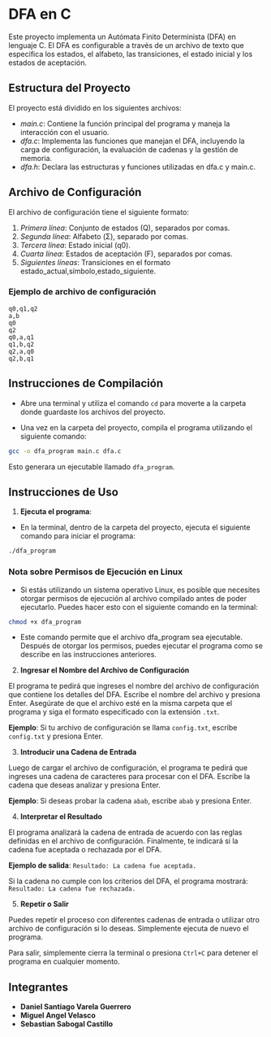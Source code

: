 # DFA en C

Este proyecto implementa un Autómata Finito Determinista (DFA) en lenguaje C. El DFA es configurable a través de un archivo de texto que especifica los estados, el alfabeto, las transiciones, el estado inicial y los estados de aceptación.

## Estructura del Proyecto

El proyecto está dividido en los siguientes archivos:

- *main.c*: Contiene la función principal del programa y maneja la interacción con el usuario.
- *dfa.c*: Implementa las funciones que manejan el DFA, incluyendo la carga de configuración, la evaluación de cadenas y la gestión de memoria.
- *dfa.h*: Declara las estructuras y funciones utilizadas en dfa.c y main.c.

## Archivo de Configuración

El archivo de configuración tiene el siguiente formato:

1. *Primera línea*: Conjunto de estados (Q), separados por comas.
2. *Segunda línea*: Alfabeto (Σ), separado por comas.
3. *Tercera línea*: Estado inicial (q0).
4. *Cuarta línea*: Estados de aceptación (F), separados por comas.
5. *Siguientes líneas*: Transiciones en el formato estado_actual,símbolo,estado_siguiente.

### Ejemplo de archivo de configuración

```
q0,q1,q2
a,b
q0
q2
q0,a,q1
q1,b,q2
q2,a,q0
q2,b,q1

```

## Instrucciones de Compilación

- Abre una terminal y utiliza el comando `cd` para moverte a la carpeta donde guardaste los archivos del proyecto.

- Una vez en la carpeta del proyecto, compila el programa utilizando el siguiente comando:

```sh
gcc -o dfa_program main.c dfa.c
```

Esto generara un ejecutable llamado `dfa_program`.

## Instrucciones de Uso

1. **Ejecuta el programa**:

 - En la terminal, dentro de la carpeta del proyecto, ejecuta el siguiente comando para iniciar el programa:

```sh
./dfa_program
```
### Nota sobre Permisos de Ejecución en Linux

- Si estás utilizando un sistema operativo Linux, es posible que necesites otorgar permisos de ejecución al archivo compilado antes de poder ejecutarlo. Puedes hacer esto con el siguiente comando en la terminal:

```sh
chmod +x dfa_program
```
- Este comando permite que el archivo dfa_program sea ejecutable. Después de otorgar los permisos, puedes ejecutar el programa como se describe en las instrucciones anteriores.

2. **Ingresar el Nombre del Archivo de Configuración**

El programa te pedirá que ingreses el nombre del archivo de configuración que contiene los detalles del DFA. Escribe el nombre del archivo y presiona Enter. Asegúrate de que el archivo esté en la misma carpeta que el programa y siga el formato especificado con la extensión `.txt`.

**Ejemplo**: Si tu archivo de configuración se llama `config.txt`, escribe `config.txt` y presiona Enter.

3. **Introducir una Cadena de Entrada**

Luego de cargar el archivo de configuración, el programa te pedirá que ingreses una cadena de caracteres para procesar con el DFA. Escribe la cadena que deseas analizar y presiona Enter.

**Ejemplo**: Si deseas probar la cadena `abab`, escribe `abab` y presiona Enter.

4. **Interpretar el Resultado**

El programa analizará la cadena de entrada de acuerdo con las reglas definidas en el archivo de configuración. Finalmente, te indicará si la cadena fue aceptada o rechazada por el DFA.

**Ejemplo de salida**: `Resultado: La cadena fue aceptada.`

Si la cadena no cumple con los criterios del DFA, el programa mostrará: `Resultado: La cadena fue rechazada.`

5. **Repetir o Salir**

Puedes repetir el proceso con diferentes cadenas de entrada o utilizar otro archivo de configuración si lo deseas. Simplemente ejecuta de nuevo el programa.

Para salir, simplemente cierra la terminal o presiona `Ctrl+C` para detener el programa en cualquier momento.



## Integrantes

- **Daniel Santiago Varela Guerrero**
- **Miguel Angel Velasco**
- **Sebastian Sabogal Castillo**
